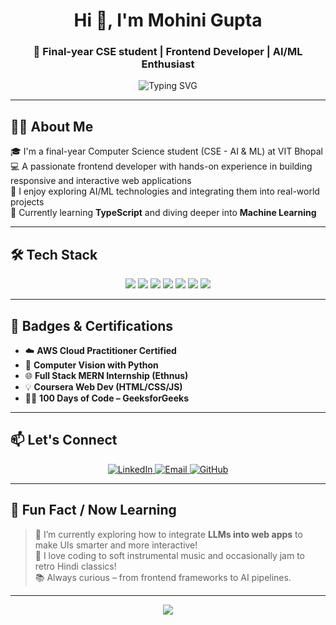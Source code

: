 <h1 align="center">Hi 👋, I'm Mohini Gupta</h1>
<h3 align="center">🚀 Final-year CSE student | Frontend Developer | AI/ML Enthusiast</h3>

<p align="center">
  <img src="https://readme-typing-svg.herokuapp.com?font=Fira+Code&weight=600&size=20&pause=1000&center=true&vCenter=true&width=435&lines=Passionate+about+Web+Development;Love+building+UI+experiences;Exploring+AI+%26+Machine+Learning" alt="Typing SVG" />
</p>

---

## 👩‍💻 About Me

🎓 I'm a final-year Computer Science student (CSE - AI & ML) at VIT Bhopal  
💻 A passionate frontend developer with hands-on experience in building responsive and interactive web applications  
🧠 I enjoy exploring AI/ML technologies and integrating them into real-world projects  
🌱 Currently learning **TypeScript** and diving deeper into **Machine Learning**

---

## 🛠️ Tech Stack

<p align="center">
  <img src="https://img.shields.io/badge/React-20232A?style=for-the-badge&logo=react&logoColor=61DAFB" />
  <img src="https://img.shields.io/badge/C%2B%2B-00599C?style=for-the-badge&logo=c%2B%2B&logoColor=white" />
  <img src="https://img.shields.io/badge/JavaScript-F7DF1E?style=for-the-badge&logo=javascript&logoColor=black" />
  <img src="https://img.shields.io/badge/HTML5-E34F26?style=for-the-badge&logo=html5&logoColor=white" />
  <img src="https://img.shields.io/badge/CSS3-1572B6?style=for-the-badge&logo=css3&logoColor=white" />
  <img src="https://img.shields.io/badge/Tailwind-38B2AC?style=for-the-badge&logo=tailwind-css&logoColor=white" />
  <img src="https://img.shields.io/badge/Git-F05032?style=for-the-badge&logo=git&logoColor=white" />
</p>

---



## 🏅 Badges & Certifications

- ☁️ **AWS Cloud Practitioner Certified**  
- 🤖 **Computer Vision with Python**  
- 🌐 **Full Stack MERN Internship (Ethnus)**  
- 💡 **Coursera Web Dev (HTML/CSS/JS)**  
- 👨‍🏫 **100 Days of Code – GeeksforGeeks**

---

## 📫 Let's Connect

<p align="center">
  <a href="https://linkedin.com/in/mohini-gupta-6784a2254" target="_blank">
    <img src="https://img.shields.io/badge/LinkedIn-blue?style=for-the-badge&logo=linkedin" alt="LinkedIn" />
  </a>
  <a href="mailto:mohini07sep@gmail.com">
    <img src="https://img.shields.io/badge/Gmail-red?style=for-the-badge&logo=gmail&logoColor=white" alt="Email" />
  </a>
  <a href="https://github.com/mohini-sep">
    <img src="https://img.shields.io/badge/GitHub-black?style=for-the-badge&logo=github" alt="GitHub" />
  </a>
</p>

---

## 🌟 Fun Fact / Now Learning

> 🌱 I’m currently exploring how to integrate **LLMs into web apps** to make UIs smarter and more interactive!  
> 🎵 I love coding to soft instrumental music and occasionally jam to retro Hindi classics!  
> 📚 Always curious – from frontend frameworks to AI pipelines.

---

<p align="center">
  <img src="https://quotes-github-readme.vercel.app/api?type=horizontal&theme=dark" />
</p>
